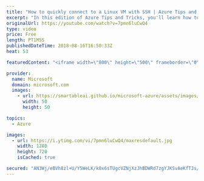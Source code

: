 ```yaml
---
title: "How to quickly connect to a Linux VM with SSH | Azure Tips and Tricks"
excerpt: "In this edition of Azure Tips and Tricks, you'll learn how to quickly connect to a Linux Virtual Machine (VM) with secure shell (SSH). If you have Linux VMs that are running inside of Microsoft Azure, you can easily establish an SSH connection.    For more tips and tricks, visit: http://azuredev.tips/"
originalUrl: https://youtube.com/watch?v=7pmn6luCwQ4
type: video
price: Free
length: PT1M5S
publishedDateTime: 2018-08-16T16:50:33Z
heat: 53

featuredContent: "<iframe width=\"800\" height=\"500\" frameborder=\"0\" src=\"https://www.youtube.com/embed/7pmn6luCwQ4\" allow=\"accelerometer; autoplay; encrypted-media; gyroscope; picture-in-picture\" allowfullscreen></iframe>"

provider:
  name: Microsoft
  domain: microsoft.com
  images:
    - url: https://smartableai.github.io/microsoft-azure/assets/images/organizations/microsoft.com-50x50.jpg
      width: 50
      height: 50

topics:
  - Azure

images:
  - url: https://i.ytimg.com/vi/7pmn6luCwQ4/maxresdefault.jpg
    width: 1280
    height: 720
    isCached: true

secured: "AN3Wj/eBVh8zl+U/Y5WeLK/k0x6sTUgcVZNjXzJhBDWRd7zgYJKSvAeKfTJs/dKOzDIMGEWI8vIIzXk8CkwtpkGLcq42JPnEZI3wz+DTiiO2iRPQseXRsO22LAlkcJZGNin2feX2tK5cRwIVGIc5TarRFTIsZwP2HkfQhmB2AZ2mbGzKpRYEWk0dHLjI/2DR0FxLuNz45/UDzazDOddEOnGBty2L/jobbXfNDEkX5iIhaQa1tArQ1wRe9eVq+vih3VCWPGZr49OLSd0/jBnF1zDy6S4vXzwu+sS9K/DGXGyvuSrFh7X2cUZdj4L+YoZ020BkUi7zt4C19WKAa3drE6TyHLg6Db0muL6OUDJTcA8ykDmrzwr0e9xW+IY54lYm6PwR//2snPywBZJ6paE4P5CBcM8/1zJD4l6wAr8uzAE=;WIypJttEvFPRL/TGCuA++A=="
---
```



